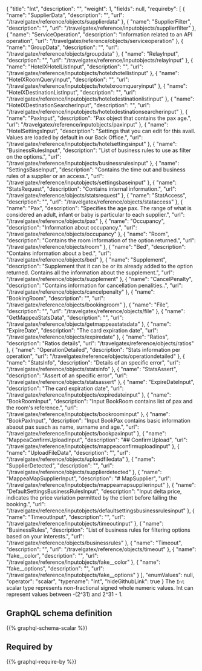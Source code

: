 {
  "title": "Int",
  "description": "",
  "weight": 1,
  "fields": null,
  "requireby": [
    {
      "name": "SupplierData",
      "description": "",
      "url": "/travelgatex/reference/objects/supplierdata"
    },
    {
      "name": "SupplierFilter",
      "description": "",
      "url": "/travelgatex/reference/inputobjects/supplierfilter"
    },
    {
      "name": "ServiceOperation",
      "description": "Information related to an API operation",
      "url": "/travelgatex/reference/objects/serviceoperation"
    },
    {
      "name": "GroupData",
      "description": "",
      "url": "/travelgatex/reference/objects/groupdata"
    },
    {
      "name": "RelayInput",
      "description": "",
      "url": "/travelgatex/reference/inputobjects/relayinput"
    },
    {
      "name": "HotelXHotelListInput",
      "description": "",
      "url": "/travelgatex/reference/inputobjects/hotelxhotellistinput"
    },
    {
      "name": "HotelXRoomQueryInput",
      "description": "",
      "url": "/travelgatex/reference/inputobjects/hotelxroomqueryinput"
    },
    {
      "name": "HotelXDestinationListInput",
      "description": "",
      "url": "/travelgatex/reference/inputobjects/hotelxdestinationlistinput"
    },
    {
      "name": "HotelXDestinationSearcherInput",
      "description": "",
      "url": "/travelgatex/reference/inputobjects/hotelxdestinationsearcherinput"
    },
    {
      "name": "PaxInput",
      "description": "Pax object that contains the pax age.",
      "url": "/travelgatex/reference/inputobjects/paxinput"
    },
    {
      "name": "HotelSettingsInput",
      "description": "Settings that you can edit for this avail. Values are loaded by default in our Back Office.",
      "url": "/travelgatex/reference/inputobjects/hotelsettingsinput"
    },
    {
      "name": "BusinessRulesInput",
      "description": "List of business rules to use as filter on the options.",
      "url": "/travelgatex/reference/inputobjects/businessrulesinput"
    },
    {
      "name": "SettingsBaseInput",
      "description": "Contains the time out and business rules of a supplier or an access.",
      "url": "/travelgatex/reference/inputobjects/settingsbaseinput"
    },
    {
      "name": "StatsRequest",
      "description": "Contains internal information.",
      "url": "/travelgatex/reference/objects/statsrequest"
    },
    {
      "name": "StatAccess",
      "description": "",
      "url": "/travelgatex/reference/objects/stataccess"
    },
    {
      "name": "Pax",
      "description": "Specifies the age pax. The range of what is considered an adult, infant or baby is particular to each supplier.",
      "url": "/travelgatex/reference/objects/pax"
    },
    {
      "name": "Occupancy",
      "description": "Information about occupancy.",
      "url": "/travelgatex/reference/objects/occupancy"
    },
    {
      "name": "Room",
      "description": "Contains the room information of the option returned.",
      "url": "/travelgatex/reference/objects/room"
    },
    {
      "name": "Bed",
      "description": "Contains information about a bed.",
      "url": "/travelgatex/reference/objects/bed"
    },
    {
      "name": "Supplement",
      "description": "Supplement that it can be or its already added to the option returned. Contains all the information about the supplement.",
      "url": "/travelgatex/reference/objects/supplement"
    },
    {
      "name": "CancelPenalty",
      "description": "Contains information for cancellation penalities..",
      "url": "/travelgatex/reference/objects/cancelpenalty"
    },
    {
      "name": "BookingRoom",
      "description": "",
      "url": "/travelgatex/reference/objects/bookingroom"
    },
    {
      "name": "File",
      "description": "",
      "url": "/travelgatex/reference/objects/file"
    },
    {
      "name": "GetMappeaStatsData",
      "description": "",
      "url": "/travelgatex/reference/objects/getmappeastatsdata"
    },
    {
      "name": "ExpireDate",
      "description": "The card expiration date",
      "url": "/travelgatex/reference/objects/expiredate"
    },
    {
      "name": "Ratios",
      "description": "Ratios details",
      "url": "/travelgatex/reference/objects/ratios"
    },
    {
      "name": "OperationDetailed",
      "description": "Stats information per operation",
      "url": "/travelgatex/reference/objects/operationdetailed"
    },
    {
      "name": "StatsInfo",
      "description": "Details of an specific error",
      "url": "/travelgatex/reference/objects/statsinfo"
    },
    {
      "name": "StatsAssert",
      "description": "Assert of an specific error",
      "url": "/travelgatex/reference/objects/statsassert"
    },
    {
      "name": "ExpireDateInput",
      "description": "The card expiration date",
      "url": "/travelgatex/reference/inputobjects/expiredateinput"
    },
    {
      "name": "BookRoomInput",
      "description": "Input BookRoom contains list of pax and the room's reference.",
      "url": "/travelgatex/reference/inputobjects/bookroominput"
    },
    {
      "name": "BookPaxInput",
      "description": "Input BookPax contains basic information abaout pax suach as name, surname and age.",
      "url": "/travelgatex/reference/inputobjects/bookpaxinput"
    },
    {
      "name": "MappeaConfirmUploadInput",
      "description": "## ConfirmUpload",
      "url": "/travelgatex/reference/inputobjects/mappeaconfirmuploadinput"
    },
    {
      "name": "UploadFileData",
      "description": "",
      "url": "/travelgatex/reference/objects/uploadfiledata"
    },
    {
      "name": "SupplierDetected",
      "description": "",
      "url": "/travelgatex/reference/objects/supplierdetected"
    },
    {
      "name": "MappeaMapSupplierInput",
      "description": "# MapSupplier",
      "url": "/travelgatex/reference/inputobjects/mappeamapsupplierinput"
    },
    {
      "name": "DefaultSettingsBusinessRulesInput",
      "description": "Input delta price, indicates the price variation permitted by the client before failing the booking.",
      "url": "/travelgatex/reference/inputobjects/defaultsettingsbusinessrulesinput"
    },
    {
      "name": "TimeoutInput",
      "description": "",
      "url": "/travelgatex/reference/inputobjects/timeoutinput"
    },
    {
      "name": "BusinessRules",
      "description": "List of business rules for filtering options based on your interests.",
      "url": "/travelgatex/reference/objects/businessrules"
    },
    {
      "name": "Timeout",
      "description": "",
      "url": "/travelgatex/reference/objects/timeout"
    },
    {
      "name": "fake__color",
      "description": "",
      "url": "/travelgatex/reference/inputobjects/fake__color"
    },
    {
      "name": "fake__options",
      "description": "",
      "url": "/travelgatex/reference/inputobjects/fake__options"
    }
  ],
  "enumValues": null,
  "operator": "scalar",
  "typename": "Int",
  "hideGithubLink": true
}
The `Int` scalar type represents non-fractional signed whole numeric values. Int can represent values between -(2^31) and 2^31 - 1. 
## GraphQL schema definition

{{% graphql-schema-scalar %}}

## Required by

{{% graphql-require-by %}}
